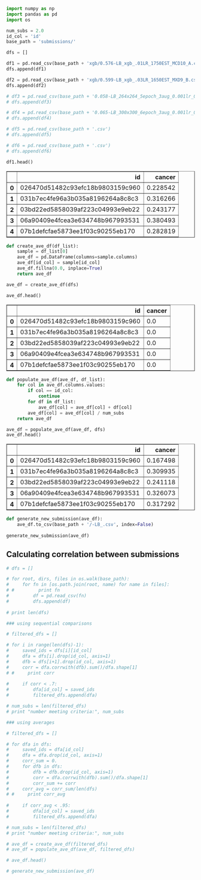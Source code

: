 

```python
import numpy as np
import pandas as pd
import os
```


```python
num_subs = 2.0
id_col = 'id'
base_path = 'submissions/'
```


```python
dfs = []

df1 = pd.read_csv(base_path + 'xgb/0.576-LB_xgb_.01LR_1750EST_MCD10_A.csv')
dfs.append(df1)

df2 = pd.read_csv(base_path + 'xgb/0.599-LB_xgb_.03LR_1650EST_MXD9_B.csv')
dfs.append(df2)

# df3 = pd.read_csv(base_path + '0.058-LB_264x264_5epoch_3aug_0.001lr_0.5dropout_0.01clip_3voters_A.csv')
# dfs.append(df3)

# df4 = pd.read_csv(base_path + '0.065-LB_300x300_6epoch_3aug_0.001lr_0.5dropout_0.01clip_1voters_C.csv')
# dfs.append(df4)

# df5 = pd.read_csv(base_path + '.csv')
# dfs.append(df5)

# df6 = pd.read_csv(base_path + '.csv')
# dfs.append(df6)

df1.head()
```




<div>
<table border="1" class="dataframe">
  <thead>
    <tr style="text-align: right;">
      <th></th>
      <th>id</th>
      <th>cancer</th>
    </tr>
  </thead>
  <tbody>
    <tr>
      <th>0</th>
      <td>026470d51482c93efc18b9803159c960</td>
      <td>0.228542</td>
    </tr>
    <tr>
      <th>1</th>
      <td>031b7ec4fe96a3b035a8196264a8c8c3</td>
      <td>0.316266</td>
    </tr>
    <tr>
      <th>2</th>
      <td>03bd22ed5858039af223c04993e9eb22</td>
      <td>0.243177</td>
    </tr>
    <tr>
      <th>3</th>
      <td>06a90409e4fcea3e634748b967993531</td>
      <td>0.380493</td>
    </tr>
    <tr>
      <th>4</th>
      <td>07b1defcfae5873ee1f03c90255eb170</td>
      <td>0.282819</td>
    </tr>
  </tbody>
</table>
</div>




```python
def create_ave_df(df_list):
    sample = df_list[0]
    ave_df = pd.DataFrame(columns=sample.columns)
    ave_df[id_col] = sample[id_col]
    ave_df.fillna(0.0, inplace=True)
    return ave_df

ave_df = create_ave_df(dfs)

ave_df.head()
```




<div>
<table border="1" class="dataframe">
  <thead>
    <tr style="text-align: right;">
      <th></th>
      <th>id</th>
      <th>cancer</th>
    </tr>
  </thead>
  <tbody>
    <tr>
      <th>0</th>
      <td>026470d51482c93efc18b9803159c960</td>
      <td>0.0</td>
    </tr>
    <tr>
      <th>1</th>
      <td>031b7ec4fe96a3b035a8196264a8c8c3</td>
      <td>0.0</td>
    </tr>
    <tr>
      <th>2</th>
      <td>03bd22ed5858039af223c04993e9eb22</td>
      <td>0.0</td>
    </tr>
    <tr>
      <th>3</th>
      <td>06a90409e4fcea3e634748b967993531</td>
      <td>0.0</td>
    </tr>
    <tr>
      <th>4</th>
      <td>07b1defcfae5873ee1f03c90255eb170</td>
      <td>0.0</td>
    </tr>
  </tbody>
</table>
</div>




```python
def populate_ave_df(ave_df, df_list):
    for col in ave_df.columns.values:
        if col == id_col:
            continue
        for df in df_list:
            ave_df[col] = ave_df[col] + df[col]
        ave_df[col] = ave_df[col] / num_subs
    return ave_df

ave_df = populate_ave_df(ave_df, dfs)
ave_df.head()
```




<div>
<table border="1" class="dataframe">
  <thead>
    <tr style="text-align: right;">
      <th></th>
      <th>id</th>
      <th>cancer</th>
    </tr>
  </thead>
  <tbody>
    <tr>
      <th>0</th>
      <td>026470d51482c93efc18b9803159c960</td>
      <td>0.167498</td>
    </tr>
    <tr>
      <th>1</th>
      <td>031b7ec4fe96a3b035a8196264a8c8c3</td>
      <td>0.309935</td>
    </tr>
    <tr>
      <th>2</th>
      <td>03bd22ed5858039af223c04993e9eb22</td>
      <td>0.241118</td>
    </tr>
    <tr>
      <th>3</th>
      <td>06a90409e4fcea3e634748b967993531</td>
      <td>0.326073</td>
    </tr>
    <tr>
      <th>4</th>
      <td>07b1defcfae5873ee1f03c90255eb170</td>
      <td>0.317292</td>
    </tr>
  </tbody>
</table>
</div>




```python
def generate_new_submission(ave_df):
    ave_df.to_csv(base_path + '/-LB_.csv', index=False)
    
generate_new_submission(ave_df)
```

## Calculating correlation between submissions


```python
# dfs = []

# for root, dirs, files in os.walk(base_path):
#     for fn in [os.path.join(root, name) for name in files]:
# #         print fn
#         df = pd.read_csv(fn)
#         dfs.append(df)
        
# print len(dfs)
```


```python
### using sequential comparisons

# filtered_dfs = []

# for i in range(len(dfs)-1):
#     saved_ids = dfs[i][id_col]
#     dfa = dfs[i].drop(id_col, axis=1)
#     dfb = dfs[i+1].drop(id_col, axis=1)
#     corr = dfa.corrwith(dfb).sum()/dfa.shape[1]
# #     print corr
    
#     if corr < .7:
#         dfa[id_col] = saved_ids
#         filtered_dfs.append(dfa)

# num_subs = len(filtered_dfs)
# print "number meeting criteria:", num_subs
```


```python
### using averages

# filtered_dfs = []

# for dfa in dfs:
#     saved_ids = dfa[id_col]
#     dfa = dfa.drop(id_col, axis=1)
#     corr_sum = 0.
#     for dfb in dfs:
#         dfb = dfb.drop(id_col, axis=1)
#         corr = dfa.corrwith(dfb).sum()/dfa.shape[1]
#         corr_sum += corr
#     corr_avg = corr_sum/len(dfs)
# #     print corr_avg
    
#     if corr_avg < .95:
#         dfa[id_col] = saved_ids
#         filtered_dfs.append(dfa)

# num_subs = len(filtered_dfs)
# print "number meeting criteria:", num_subs
```


```python
# ave_df = create_ave_df(filtered_dfs)
# ave_df = populate_ave_df(ave_df, filtered_dfs)

# ave_df.head()
```


```python
# generate_new_submission(ave_df)
```
